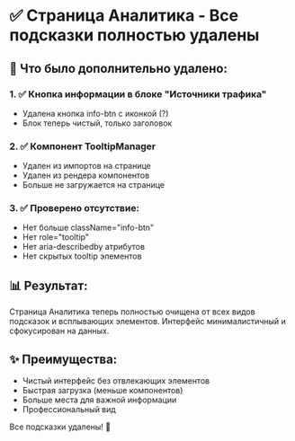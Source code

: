 # ✅ Страница Аналитика - Все подсказки полностью удалены

## 🎯 Что было дополнительно удалено:

### 1. ✅ Кнопка информации в блоке "Источники трафика"
- Удалена кнопка info-btn с иконкой (?)
- Блок теперь чистый, только заголовок

### 2. ✅ Компонент TooltipManager
- Удален из импортов на странице
- Удален из рендера компонентов
- Больше не загружается на странице

### 3. ✅ Проверено отсутствие:
- Нет больше className="info-btn"
- Нет role="tooltip"
- Нет aria-describedby атрибутов
- Нет скрытых tooltip элементов

## 📊 Результат:
Страница Аналитика теперь полностью очищена от всех видов подсказок и всплывающих элементов. Интерфейс минималистичный и сфокусирован на данных.

## ✨ Преимущества:
- Чистый интерфейс без отвлекающих элементов
- Быстрая загрузка (меньше компонентов)
- Больше места для важной информации
- Профессиональный вид

Все подсказки удалены! 🚀